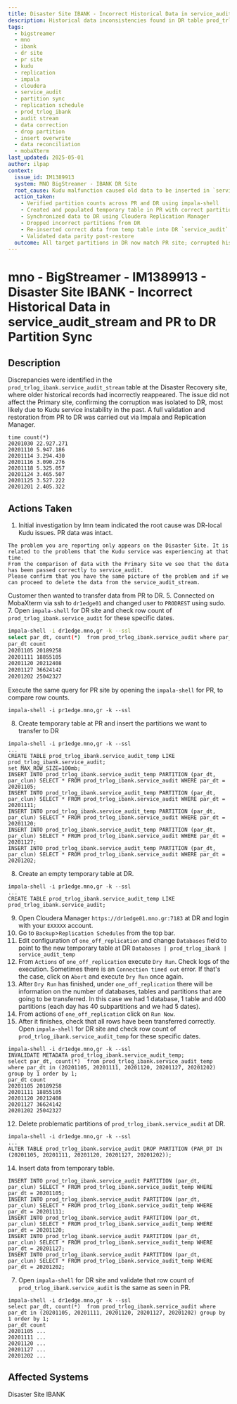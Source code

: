 ```yaml
---
title: Disaster Site IBANK - Incorrect Historical Data in service_audit_stream and PR to DR Partition Sync
description: Historical data inconsistencies found in DR table prod_trlog_ibank.service_audit_stream were resolved by transferring correct partitions from PR to DR using temporary tables and Cloudera Replication. The issue was initially caused by a past Kudu malfunction at DR site.
tags:
  - bigstreamer
  - mno
  - ibank
  - dr site
  - pr site
  - kudu
  - replication
  - impala
  - cloudera
  - service_audit
  - partition sync
  - replication schedule
  - prod_trlog_ibank
  - audit stream
  - data correction
  - drop partition
  - insert overwrite
  - data reconciliation
  - mobaXterm
last_updated: 2025-05-01
author: ilpap
context:
  issue_id: IM1389913
  system: MNO BigStreamer - IBANK DR Site
  root_cause: Kudu malfunction caused old data to be inserted in `service_audit_stream` at DR. PR had correct values.
  action_taken:
    - Verified partition counts across PR and DR using impala-shell
    - Created and populated temporary table in PR with correct partitions
    - Synchronized data to DR using Cloudera Replication Manager
    - Dropped incorrect partitions from DR
    - Re-inserted correct data from temp table into DR `service_audit`
    - Validated data parity post-restore
  outcome: All target partitions in DR now match PR site; corrupted historical data was successfully replaced
---
```

# mno - BigStreamer - IM1389913 - Disaster Site IBANK - Incorrect Historical Data in service_audit_stream and PR to DR Partition Sync
## Description
Discrepancies were identified in the `prod_trlog_ibank.service_audit_stream` table at the Disaster Recovery site, where older historical records had incorrectly reappeared. The issue did not affect the Primary site, confirming the corruption was isolated to DR, most likely due to Kudu service instability in the past. A full validation and restoration from PR to DR was carried out via Impala and Replication Manager.
```
time count(*)
20201030 22.927.271
20201110 5.947.186
20201114 3.294.430
20201116 3.090.276
20201118 5.325.057
20201124 3.465.507
20201125 3.527.222
20201201 2.405.322
```
## Actions Taken
1. Initial investigation by lmn team indicated the root cause was DR-local Kudu issues. PR data was intact.
```
The problem you are reporting only appears on the Disaster Site. It is related to the problems that the Kudu service was experiencing at that time.
From the comparison of data with the Primary Site we see that the data has been passed correctly to service_audit.
Please confirm that you have the same picture of the problem and if we can proceed to delete the data from the service_audit_stream.
```
Customer then wanted to transfer data from PR to DR.
5. Connected  on MobaXterm via ssh to `dr1edge01` and changed user to `PRODREST` using sudo.
7. Open `impala-shell` for DR site and check row count of `prod_trlog_ibank.service_audit`  for these specific dates.
```bash
impala-shell -i dr1edge.mno,gr -k --ssl
select par_dt, count(*)  from prod_trlog_ibank.service_audit where par_dt in (20201105, 20201111, 20201120, 20201127, 20201202) group by 1 order by 1;
par_dt count
20201105 20189258
20201111 18855105
20201120 20212408
20201127 36624142
20201202 25042327
```
Execute the same query for PR site by opening the `impala-shell` for PR, to compare row counts.
```
impala-shell -i pr1edge.mno,gr -k --ssl
```
8. Create temporary table at PR and insert the partitions we want to transfer to DR
```
impala-shell -i pr1edge.mno,gr -k --ssl
...
CREATE TABLE prod_trlog_ibank.service_audit_temp LIKE prod_trlog_ibank.service_audit;
set MAX_ROW_SIZE=100mb;
INSERT INTO prod_trlog_ibank.service_audit_temp PARTITION (par_dt, par_clun) SELECT * FROM prod_trlog_ibank.service_audit WHERE par_dt = 20201105;
INSERT INTO prod_trlog_ibank.service_audit_temp PARTITION (par_dt, par_clun) SELECT * FROM prod_trlog_ibank.service_audit WHERE par_dt = 20201111;
INSERT INTO prod_trlog_ibank.service_audit_temp PARTITION (par_dt, par_clun) SELECT * FROM prod_trlog_ibank.service_audit WHERE par_dt = 20201120;
INSERT INTO prod_trlog_ibank.service_audit_temp PARTITION (par_dt, par_clun) SELECT * FROM prod_trlog_ibank.service_audit WHERE par_dt = 20201127;
INSERT INTO prod_trlog_ibank.service_audit_temp PARTITION (par_dt, par_clun) SELECT * FROM prod_trlog_ibank.service_audit WHERE par_dt = 20201202;
```
8. Create an empty temporary table at DR.
```
impala-shell -i pr1edge.mno,gr -k --ssl
...
CREATE TABLE prod_trlog_ibank.service_audit_temp LIKE prod_trlog_ibank.service_audit;
```
9. Open Cloudera Manager `https://dr1edge01.mno.gr:7183` at DR and login with your `EXXXXX` account.
10. Go to `Backup`>`Replication Schedules` from the top bar.
11. Edit configuration of `one_off_replication` and change `Databases` field to point to the new temporary table at DR `Databases | prod_trlog_ibank | service_audit_temp `
10. From `Actions` of `one_off_replication` execute `Dry Run`. Check logs of the execution. Sometimes there is an `Connection timed out` error. If that's the case, click on `Abort` and execute `Dry Run` once again.
11. After `Dry Run` has finished, under `one_off_replication` there will be information on the number of databases, tables and partitions that are going to be transferred. In this case we had 1 database, 1 table and 400 partitions (each day has 40 subpartitions and we had 5 dates).
11. From actions of `one_off_replication` click on `Run Now`.
11. After it finishes, check that all rows have been transferred correctly. Open `impala-shell` for DR site and check row count of `prod_trlog_ibank.service_audit_temp`  for these specific dates.
```
impala-shell -i dr1edge.mno,gr -k --ssl
INVALIDATE METADATA prod_trlog_ibank.service_audit_temp;
select par_dt, count(*)  from prod_trlog_ibank.service_audit_temp where par_dt in (20201105, 20201111, 20201120, 20201127, 20201202) group by 1 order by 1;
par_dt count
20201105 20189258
20201111 18855105
20201120 20212408
20201127 36624142
20201202 25042327
```
12. Delete problematic partitions of `prod_trlog_ibank.service_audit` at DR.
```
impala-shell -i dr1edge.mno,gr -k --ssl
...
ALTER TABLE prod_trlog_ibank.service_audit DROP PARTITION (PAR_DT IN (20201105, 20201111, 20201120, 20201127, 20201202));
```
14. Insert data from temporary table.
```
INSERT INTO prod_trlog_ibank.service_audit PARTITION (par_dt, par_clun) SELECT * FROM prod_trlog_ibank.service_audit_temp WHERE par_dt = 20201105;
INSERT INTO prod_trlog_ibank.service_audit PARTITION (par_dt, par_clun) SELECT * FROM prod_trlog_ibank.service_audit_temp WHERE par_dt = 20201111;
INSERT INTO prod_trlog_ibank.service_audit PARTITION (par_dt, par_clun) SELECT * FROM prod_trlog_ibank.service_audit_temp WHERE par_dt = 20201120;
INSERT INTO prod_trlog_ibank.service_audit PARTITION (par_dt, par_clun) SELECT * FROM prod_trlog_ibank.service_audit_temp WHERE par_dt = 20201127;
INSERT INTO prod_trlog_ibank.service_audit PARTITION (par_dt, par_clun) SELECT * FROM prod_trlog_ibank.service_audit_temp WHERE par_dt = 20201202;
```
7. Open `impala-shell` for DR site and validate that row count of `prod_trlog_ibank.service_audit`  is the same as seen in PR.
```
impala-shell -i dr1edge.mno,gr -k --ssl
select par_dt, count(*)  from prod_trlog_ibank.service_audit where par_dt in (20201105, 20201111, 20201120, 20201127, 20201202) group by 1 order by 1;
par_dt count
20201105 ...
20201111 ...
20201120 ...
20201127 ...
20201202 ...
```
## Affected Systems
Disaster Site IBANK
